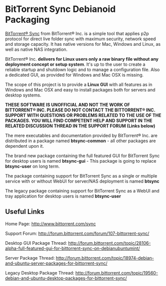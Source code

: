 BitTorrent Sync Debianoid Packaging
===================================

[BitTorrent&reg; Sync][1] from BitTorrent&reg; Inc. is a simple tool that
applies p2p protocol for direct live folder sync with maximum security, network
speed and storage capacity. It has native versions for Mac, Windows and Linux,
as well as native NAS integration.

BitTorrent&reg; Inc. __delivers for Linux users only a raw binary file without
any deployment concept or setup system__. It's up to the user to create a
reliable startup and shutdown logic and to manage a configuration file. Also a
dedicated GUI, as provided for Windows and Mac OSX is missing.

The scope of this project is to provide a __Linux GUI__ with all features as in
Windows and Mac OSX and easy to install packages both for servers and desktop
systems.

**THESE SOFTWARE IS UNOFFICIAL AND NOT THE WORK OF BITTORRENT&reg; INC.
PLEASE DO NOT CONTACT THE BITTORRENT&reg; INC. SUPPORT WITH QUESTIONS OR
PROBLEMS RELATED TO THE USE OF THE PACKAGES. YOU WILL FIND COMPETENT HELP
AND SUPPORT IN THE RELATED DISCUSSION THREAD IN THE SUPPORT FORUM (Links
below)**

The mere executables and documentation provided by BitTorrent&reg; Inc. are
distributed in a package named __btsync-common__ - all other packages are
dependent upon it.

The brand new package containing the full featured GUI for BitTorrent Sync for
desktop users is named __btsync-gui__ - This package is going to replace
__btsync-user__ on long term.

The package containing support for BitTorrent Sync as a single or multiple
service with or without WebUI for server/NAS deployment is named __btsync__

The legacy package containing support for BitTorrent Sync as a WebUI and tray
application for desktop users is named __btsync-user__


Useful Links
-------------

Home Page: http://www.bittorrent.com/sync

Support Forum: http://forum.bittorrent.com/forum/107-bittorrent-sync/

Desktop GUI Package Thread: http://forum.bittorrent.com/topic/28106-alpha-full-featured-gui-for-bittorrent-sync-on-debianubuntumint/

Server Package Thread: http://forum.bittorrent.com/topic/18974-debian-and-ubuntu-server-packages-for-bittorrent-sync/

Legacy Desktop Package Thread: http://forum.bittorrent.com/topic/19560-debian-and-ubuntu-desktop-packages-for-bittorrent-sync/

[1]: http://www.bittorrent.com/sync
